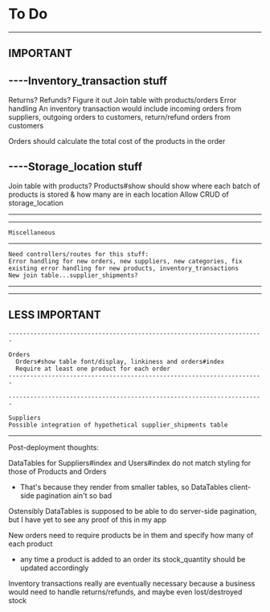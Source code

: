 # To Do
-----------------------------------------------------------------------
IMPORTANT
-----------------------------------------------------------------------

----Inventory_transaction stuff
-----------------------------------------------------------------------

  Returns?
  Refunds?
  Figure it out
  Join table with products/orders
  Error handling
  An inventory transaction would include incoming orders from suppliers, outgoing orders to customers, return/refund orders from customers
  
  Orders should calculate the total cost of the products in the order

----Storage_location stuff
-----------------------------------------------------------------------

  Join table with products?
  Products#show should show where each batch of products is stored & how many are in each location
  Allow CRUD of storage_location

-----------------------------------------------------------------------
-----------------------------------------------------------------------

    Miscellaneous
-----------------------------------------------------------------------

    Need controllers/routes for this stuff:
    Error handling for new orders, new suppliers, new categories, fix existing error handling for new products, inventory_transactions
    New join table...supplier_shipments?


-----------------------------------------------------------------------
-----------------------------------------------------------------------

LESS IMPORTANT
-----------------------------------------------------------------------


    -----------------------------------------------------------------------

    Orders
      Orders#show table font/display, linkiness and orders#index
      Require at least one product for each order
    -----------------------------------------------------------------------

    -----------------------------------------------------------------------

    Suppliers
    Possible integration of hypothetical supplier_shipments table
-----------------------------------------------------------------------


Post-deployment thoughts:

DataTables for Suppliers#index and Users#index do not match styling for those of Products and Orders
  - That's because they render from smaller tables, so DataTables client-side pagination ain't so bad

Ostensibly DataTables is supposed to be able to do server-side pagination, but I have yet to see any proof of this in my app

New orders need to require products be in them and specify how many of each product
  - any time a product is added to an order its stock_quantity should be updated accordingly

Inventory transactions really are eventually necessary because a business would need to handle returns/refunds, and maybe even lost/destroyed stock





